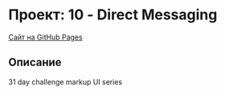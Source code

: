 # Проект: 10 - Direct Messaging

[Сайт на GitHub Pages](https://gvozdenkov.github.io/UI_challenge_09/)

## Описание

31 day challenge markup UI series
